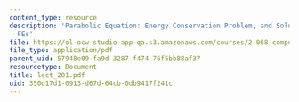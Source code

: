 ```yaml
---
content_type: resource
description: 'Parabolic Equation: Energy Conservation Problem, and Solutions by FDs
  FEs'
file: https://ol-ocw-studio-app-qa.s3.amazonaws.com/courses/2-068-computational-ocean-acoustics-13-853-spring-2003/350d17d10913d67d64cb0db9417f241c_lect_201.pdf
file_type: application/pdf
parent_uid: 57948e09-fa9d-3287-f474-76f5bb88af37
resourcetype: Document
title: lect_201.pdf
uid: 350d17d1-0913-d67d-64cb-0db9417f241c
---
```

